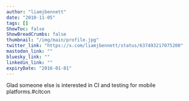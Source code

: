 ```yaml
---
author: "liamjbennett"
date: "2010-11-05"
tags: []
ShowToc: false
ShowBreadCrumbs: false
thumbnail: "/img/main/profile.jpg"
twitter_link: "https://x.com/liamjbennett/status/637493217075200"
mastodon_link: ""
bluesky_link: ""
linkedin_link: ""
expiryDate: "2016-01-01"
---
```


Glad someone else is interested in CI and testing for mobile platforms.#citcon

